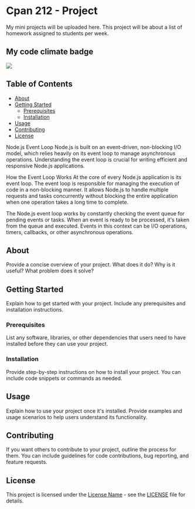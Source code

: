 # Cpan 212 - Project

My mini projects will be uploaded here.
This project will be about a list of homework assigned to students per week.

## My code climate badge
<a href="https://codeclimate.com/github/Jerick0829/Cpan212-Project/maintainability"><img src="https://api.codeclimate.com/v1/badges/975b342c05161959f92d/maintainability" /></a>


## Table of Contents

- [About](#about)
- [Getting Started](#getting-started)
  - [Prerequisites](#prerequisites)
  - [Installation](#installation)
- [Usage](#usage)
- [Contributing](#contributing)
- [License](#license)

Node.js Event Loop
Node.js is built on an event-driven, non-blocking I/O model, which relies heavily on its event loop to manage asynchronous operations. Understanding the event loop is crucial for writing efficient and responsive Node.js applications.

How the Event Loop Works
At the core of every Node.js application is its event loop. The event loop is responsible for managing the execution of code in a non-blocking manner. It allows Node.js to handle multiple requests and tasks concurrently without blocking the entire application when one operation takes a long time to complete.

The Node.js event loop works by constantly checking the event queue for pending events or tasks. When an event is ready to be processed, it's taken from the queue and executed. Events in this context can be I/O operations, timers, callbacks, or other asynchronous operations.

## About

Provide a concise overview of your project. What does it do? Why is it useful? What problem does it solve?

## Getting Started

Explain how to get started with your project. Include any prerequisites and installation instructions.

### Prerequisites

List any software, libraries, or other dependencies that users need to have installed before they can use your project.

### Installation

Provide step-by-step instructions on how to install your project. You can include code snippets or commands as needed.

## Usage

Explain how to use your project once it's installed. Provide examples and usage scenarios to help users understand its functionality.

## Contributing

If you want others to contribute to your project, outline the process for them. You can include guidelines for code contributions, bug reporting, and feature requests.

## License

This project is licensed under the [License Name](LICENSE) - see the [LICENSE](LICENSE) file for details.
